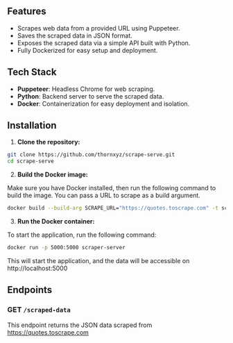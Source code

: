 ## Features

- Scrapes web data from a provided URL using Puppeteer.
- Saves the scraped data in JSON format.
- Exposes the scraped data via a simple API built with Python.
- Fully Dockerized for easy setup and deployment.

## Tech Stack

- **Puppeteer**: Headless Chrome for web scraping.
- **Python**: Backend server to serve the scraped data.
- **Docker**: Containerization for easy deployment and isolation.

## Installation

1. **Clone the repository:**

```bash
git clone https://github.com/thornxyz/scrape-serve.git
cd scrape-serve
```

2. **Build the Docker image:**

Make sure you have Docker installed, then run the following command to build the image. You can pass a URL to scrape as a build argument.

```bash
docker build --build-arg SCRAPE_URL="https://quotes.toscrape.com" -t scraper-server .
```

3. **Run the Docker container:**

To start the application, run the following command:

```bash
docker run -p 5000:5000 scraper-server
```

This will start the application, and the data will be accessible on http://localhost:5000

## Endpoints

### GET `/scraped-data`

This endpoint returns the JSON data scraped from https://quotes.toscrape.com
